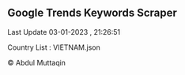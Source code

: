 

## Google Trends Keywords Scraper 
 
Last Update 03-01-2023 , 21:26:51

Country List :
VIETNAM.json



© Abdul Muttaqin 
